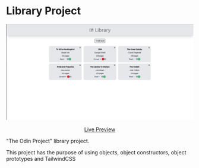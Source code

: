 # Library Project

![Alt Text](./final_image.png)

<p align="center">
  <a href="https://joao4xz.github.io/odin_library/">Live Preview</a>
</p>

"The Odin Project" library project.

This project has the purpose of using objects, object constructors, object prototypes and TailwindCSS
